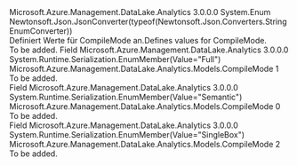 <Type Name="CompileMode" FullName="Microsoft.Azure.Management.DataLake.Analytics.Models.CompileMode">
  <TypeSignature Language="C#" Value="public enum CompileMode" />
  <TypeSignature Language="ILAsm" Value=".class public auto ansi sealed CompileMode extends System.Enum" />
  <TypeSignature Language="DocId" Value="T:Microsoft.Azure.Management.DataLake.Analytics.Models.CompileMode" />
  <TypeSignature Language="VB.NET" Value="Public Enum CompileMode" />
  <TypeSignature Language="F#" Value="type CompileMode = " />
  <AssemblyInfo>
    <AssemblyName>Microsoft.Azure.Management.DataLake.Analytics</AssemblyName>
    <AssemblyVersion>3.0.0.0</AssemblyVersion>
  </AssemblyInfo>
  <Base>
    <BaseTypeName>System.Enum</BaseTypeName>
  </Base>
  <Attributes>
    <Attribute>
      <AttributeName>Newtonsoft.Json.JsonConverter(typeof(Newtonsoft.Json.Converters.StringEnumConverter))</AttributeName>
    </Attribute>
  </Attributes>
  <Docs>
    <summary>
            <span data-ttu-id="c0df1-101">Definiert Werte für CompileMode an.</span><span class="sxs-lookup"><span data-stu-id="c0df1-101">Defines values for CompileMode.</span></span>
            </summary>
    <remarks>To be added.</remarks>
  </Docs>
  <Members>
    <Member MemberName="Full">
      <MemberSignature Language="C#" Value="Full" />
      <MemberSignature Language="ILAsm" Value=".field public static literal valuetype Microsoft.Azure.Management.DataLake.Analytics.Models.CompileMode Full = int32(1)" />
      <MemberSignature Language="DocId" Value="F:Microsoft.Azure.Management.DataLake.Analytics.Models.CompileMode.Full" />
      <MemberSignature Language="VB.NET" Value="Full" />
      <MemberSignature Language="F#" Value="Full = 1" Usage="Microsoft.Azure.Management.DataLake.Analytics.Models.CompileMode.Full" />
      <MemberType>Field</MemberType>
      <AssemblyInfo>
        <AssemblyName>Microsoft.Azure.Management.DataLake.Analytics</AssemblyName>
        <AssemblyVersion>3.0.0.0</AssemblyVersion>
      </AssemblyInfo>
      <Attributes>
        <Attribute>
          <AttributeName>System.Runtime.Serialization.EnumMember(Value="Full")</AttributeName>
        </Attribute>
      </Attributes>
      <ReturnValue>
        <ReturnType>Microsoft.Azure.Management.DataLake.Analytics.Models.CompileMode</ReturnType>
      </ReturnValue>
      <MemberValue>1</MemberValue>
      <Docs>
        <summary>To be added.</summary>
      </Docs>
    </Member>
    <Member MemberName="Semantic">
      <MemberSignature Language="C#" Value="Semantic" />
      <MemberSignature Language="ILAsm" Value=".field public static literal valuetype Microsoft.Azure.Management.DataLake.Analytics.Models.CompileMode Semantic = int32(0)" />
      <MemberSignature Language="DocId" Value="F:Microsoft.Azure.Management.DataLake.Analytics.Models.CompileMode.Semantic" />
      <MemberSignature Language="VB.NET" Value="Semantic" />
      <MemberSignature Language="F#" Value="Semantic = 0" Usage="Microsoft.Azure.Management.DataLake.Analytics.Models.CompileMode.Semantic" />
      <MemberType>Field</MemberType>
      <AssemblyInfo>
        <AssemblyName>Microsoft.Azure.Management.DataLake.Analytics</AssemblyName>
        <AssemblyVersion>3.0.0.0</AssemblyVersion>
      </AssemblyInfo>
      <Attributes>
        <Attribute>
          <AttributeName>System.Runtime.Serialization.EnumMember(Value="Semantic")</AttributeName>
        </Attribute>
      </Attributes>
      <ReturnValue>
        <ReturnType>Microsoft.Azure.Management.DataLake.Analytics.Models.CompileMode</ReturnType>
      </ReturnValue>
      <MemberValue>0</MemberValue>
      <Docs>
        <summary>To be added.</summary>
      </Docs>
    </Member>
    <Member MemberName="SingleBox">
      <MemberSignature Language="C#" Value="SingleBox" />
      <MemberSignature Language="ILAsm" Value=".field public static literal valuetype Microsoft.Azure.Management.DataLake.Analytics.Models.CompileMode SingleBox = int32(2)" />
      <MemberSignature Language="DocId" Value="F:Microsoft.Azure.Management.DataLake.Analytics.Models.CompileMode.SingleBox" />
      <MemberSignature Language="VB.NET" Value="SingleBox" />
      <MemberSignature Language="F#" Value="SingleBox = 2" Usage="Microsoft.Azure.Management.DataLake.Analytics.Models.CompileMode.SingleBox" />
      <MemberType>Field</MemberType>
      <AssemblyInfo>
        <AssemblyName>Microsoft.Azure.Management.DataLake.Analytics</AssemblyName>
        <AssemblyVersion>3.0.0.0</AssemblyVersion>
      </AssemblyInfo>
      <Attributes>
        <Attribute>
          <AttributeName>System.Runtime.Serialization.EnumMember(Value="SingleBox")</AttributeName>
        </Attribute>
      </Attributes>
      <ReturnValue>
        <ReturnType>Microsoft.Azure.Management.DataLake.Analytics.Models.CompileMode</ReturnType>
      </ReturnValue>
      <MemberValue>2</MemberValue>
      <Docs>
        <summary>To be added.</summary>
      </Docs>
    </Member>
  </Members>
</Type>